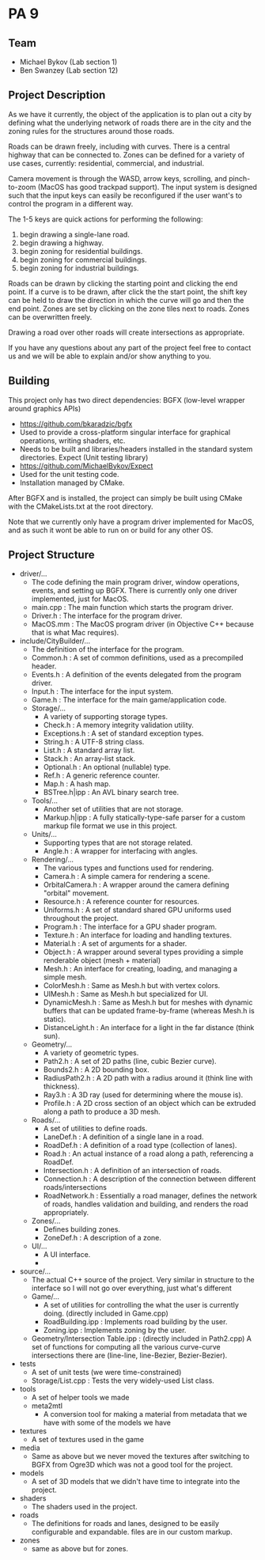 # PA 9

## Team
- Michael Bykov (Lab section 1)
- Ben Swanzey (Lab section 12)



## Project Description

As we have it currently, the object of the application is to plan out a city
by defining what the underlying network of roads there are in the city and the
zoning rules for the structures around those roads.

Roads can be drawn freely, including with curves.
There is a central highway that can be connected to.
Zones can be defined for a variety of use cases, currently: residential,
commercial, and industrial.

Camera movement is through the WASD, arrow keys, scrolling, and pinch-to-zoom
(MacOS has good trackpad support).
The input system is designed such that the input keys can easily be reconfigured
if the user want's to control the program in a different way.

The 1-5 keys are quick actions for performing the following:
1. begin drawing a single-lane road.
2. begin drawing a highway.
3. begin zoning for residential buildings.
3. begin zoning for commercial buildings.
3. begin zoning for industrial buildings.

Roads can be drawn by clicking the starting point and clicking the end point.
If a curve is to be drawn, after click the the start point, the shift key can be
held to draw the direction in which the curve will go and then the end point.
Zones are set by clicking on the zone tiles next to roads.
Zones can be overwritten freely.

Drawing a road over other roads will create intersections as appropriate.

If you have any questions about any part of the project feel free to contact us
and we will be able to explain and/or show anything to you.



## Building

This project only has two direct dependencies:
BGFX (low-level wrapper around graphics APIs)
  - https://github.com/bkaradzic/bgfx
  - Used to provide a cross-platform singular interface for graphical
    operations, writing shaders, etc.
  - Needs to be built and libraries/headers installed in the standard system
    directories.
Expect (Unit testing library)
  - https://github.com/MichaelBykov/Expect
  - Used for the unit testing code.
  - Installation managed by CMake.

After BGFX and is installed, the project can simply be built using CMake with
the CMakeLists.txt at the root directory.

Note that we currently only have a program driver implemented for MacOS, and
as such it wont be able to run on or build for any other OS.



## Project Structure

- driver/...
  - The code defining the main program driver, window operations, events, and
    setting up BGFX.
    There is currently only one driver implemented, just for MacOS.
  - main.cpp : The main function which starts the program driver.
  - Driver.h : The interface for the program driver.
  - MacOS.mm : The MacOS program driver (in Objective C++ because that is what
    Mac requires).
- include/CityBuilder/...
  - The definition of the interface for the program.
  - Common.h : A set of common definitions, used as a precompiled header.
  - Events.h : A definition of the events delegated from the program driver.
  - Input.h : The interface for the input system.
  - Game.h : The interface for the main game/application code.
  - Storage/...
    - A variety of supporting storage types.
    - Check.h : A memory integrity validation utility.
    - Exceptions.h : A set of standard exception types.
    - String.h : A UTF-8 string class.
    - List.h : A standard array list.
    - Stack.h : An array-list stack.
    - Optional.h : An optional (nullable) type.
    - Ref.h : A generic reference counter.
    - Map.h : A hash map.
    - BSTree.h|ipp : An AVL binary search tree.
  - Tools/...
    - Another set of utilities that are not storage.
    - Markup.h|ipp : A fully statically-type-safe parser for a custom markup
      file format we use in this project.
  - Units/...
    - Supporting types that are not storage related.
    - Angle.h : A wrapper for interfacing with angles.
  - Rendering/...
    - The various types and functions used for rendering.
    - Camera.h : A simple camera for rendering a scene.
    - OrbitalCamera.h : A wrapper around the camera defining "orbital" movement.
    - Resource.h : A reference counter for resources.
    - Uniforms.h : A set of standard shared GPU uniforms used throughout the
      project.
    - Program.h : The interface for a GPU shader program.
    - Texture.h : An interface for loading and handling textures.
    - Material.h : A set of arguments for a shader.
    - Object.h : A wrapper around several types providing a simple renderable
      object (mesh + material)
    - Mesh.h : An interface for creating, loading, and managing a simple mesh.
    - ColorMesh.h : Same as Mesh.h but with vertex colors.
    - UIMesh.h : Same as Mesh.h but specialized for UI.
    - DynamicMesh.h : Same as Mesh.h but for meshes with dynamic buffers that
      can be updated frame-by-frame (whereas Mesh.h is static).
    - DistanceLight.h : An interface for a light in the far distance
      (think sun).
  - Geometry/...
    - A variety of geometric types.
    - Path2.h : A set of 2D paths (line, cubic Bezier curve).
    - Bounds2.h : A 2D bounding box.
    - RadiusPath2.h : A 2D path with a radius around it
      (think line with thickness).
    - Ray3.h : A 3D ray (used for determining where the mouse is).
    - Profile.h : A 2D cross section of an object which can be extruded along a
      path to produce a 3D mesh.
  - Roads/...
    - A set of utilities to define roads.
    - LaneDef.h : A definition of a single lane in a road.
    - RoadDef.h : A definition of a road type (collection of lanes).
    - Road.h : An actual instance of a road along a path, referencing a RoadDef.
    - Intersection.h : A definition of an intersection of roads.
    - Connection.h : A description of the connection between different
      roads/intersections
    - RoadNetwork.h : Essentially a road manager, defines the network of roads,
      handles validation and building, and renders the road appropriately.
  - Zones/...
    - Defines building zones.
    - ZoneDef.h : A description of a zone.
  - UI/...
    - A UI interface.
    - 
- source/...
  - The actual C++ source of the project.
    Very similar in structure to the interface so I will not go over everything,
    just what's different
  - Game/...
    - A set of utilities for controlling the what the user is currently doing.
      (directly included in Game.cpp)
    - RoadBuilding.ipp : Implements road building by the user.
    - Zoning.ipp : Implements zoning by the user.
  - Geometry/Intersection Table.ipp :
    (directly included in Path2.cpp)
    A set of functions for computing all the various curve-curve intersections
    there are (line-line, line-Bezier, Bezier-Bezier).
- tests
  - A set of unit tests (we were time-constrained)
  - Storage/List.cpp : Tests the very widely-used List class.
- tools
  - A set of helper tools we made
  - meta2mtl
    - A conversion tool for making a material from metadata that we have with
      some of the models we have
- textures
  - A set of textures used in the game
- media
  - Same as above but we never moved the textures after switching to BGFX from
    Ogre3D which was not a good tool for the project.
- models
  - A set of 3D models that we didn't have time to integrate into the project.
- shaders
  - The shaders used in the project.
- roads
  - The definitions for roads and lanes, designed to be easily configurable and
    expandable.
    files are in our custom markup.
- zones
  - same as above but for zones.
